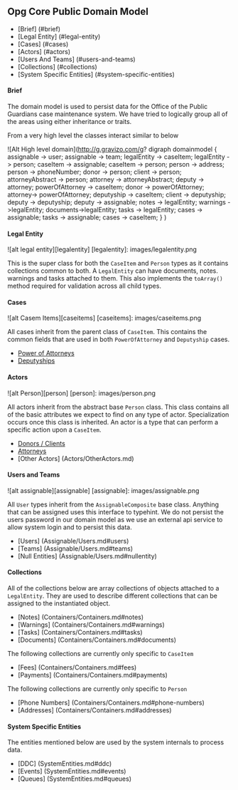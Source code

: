 ## Opg Core Public Domain Model

* [Brief] (#brief)
* [Legal Entity] (#legal-entity)
* [Cases] (#cases)
* [Actors] (#actors)
* [Users And Teams] (#users-and-teams)
* [Collections] (#collections)
* [System Specific Entities] (#system-specific-entities)

#### Brief

The domain model is used to persist data for the Office of the Public Guardians case maintenance system. We have tried
to logically group all of the areas using either inheritance or traits.

From a very high level the classes interact similar to below

![Alt High level domain](http://g.gravizo.com/g?
  digraph domainmodel {
     assignable -> user;
     assignable -> team;
     legalEntity -> caseItem;
     legalEntity -> person;
     caseItem -> assignable;
     caseItem -> person;
     person -> address;
     person -> phoneNumber;
     donor -> person;
     client -> person;
     attorneyAbstract -> person;
     attorney -> attorneyAbstract;
     deputy -> attorney;
     powerOfAttorney -> caseItem;
     donor -> powerOfAttorney;
     attorney-> powerOfAttorney;
     deputyship -> caseItem;
     client -> deputyship;
     deputy -> deputyship;
     deputy -> assignable;
     notes -> legalEntity;
     warnings ->legalEntity;
     documents->legalEntity;
     tasks -> legalEntity;
     cases -> assignable;
     tasks -> assignable;
     cases -> caseItem;
 }
)

#### Legal Entity

![alt legal entity][legalentity]
[legalentity]: images/legalentity.png

This is the super class for both the `CaseItem` and `Person` types as it contains collections common to both. A `LegalEntity`
can have documents, notes. warnings and tasks attached to them. This also implements the ``toArray()`` method required for
validation across all child types.

#### Cases
![alt Casem Items][caseitems]
[caseitems]: images/caseitems.png

All cases inherit from the parent class of `CaseItem`. This contains the common fields that are used in both `PowerOfAttorney`
and `Deputyship` cases.

* [Power of Attorneys](Cases/PowerOfAttorneys.md)
* [Deputyships](Cases/Deputyships.md)

#### Actors

![alt Person][person]
[person]: images/person.png

All actors inherit from the abstract base `Person` class. This class contains all of the basic attributes we expect to
find on any type of actor. Specialization occurs once this class is inherited. An actor is a type that can perform a specific action upon a `CaseItem`.

* [Donors / Clients](Actors/DonorClient.md)
* [Attorneys](Actors/Attorneys.md)
* [Other Actors] (Actors/OtherActors.md)

#### Users and Teams

![alt assignable][assignable]
[assignable]: images/assignable.png

All `User` types inherit from the `AssignableComposite` base class. Anything that can be assigned uses this interface to
typehint. We do not persist the users password in our domain model as we use an external api service to allow system login and
to persist this data.

* [Users] (Assignable/Users.md#users)
* [Teams] (Assignable/Users.md#teams)
* [Null Entities] (Assignable/Users.md#nullentity)

#### Collections

All of the collections below are array collections of objects attached to a `LegalEntity`. They are used to describe different
collections that can be assigned to the instantiated object.

* [Notes] (Containers/Containers.md#notes)
* [Warnings] (Containers/Containers.md#warnings)
* [Tasks] (Containers/Containers.md#tasks)
* [Documents] (Containers/Containers.md#documents)

The following collections are currently only specific to `CaseItem`

* [Fees] (Containers/Containers.md#fees)
* [Payments] (Containers/Containers.md#payments)

The following collections are currently only specific to `Person`

* [Phone Numbers] (Containers/Containers.md#phone-numbers)
* [Addresses] (Containers/Containers.md#addresses)

#### System Specific Entities

The entities mentioned below are used by the system internals to process data.

* [DDC] (SystemEntities.md#ddc)
* [Events] (SystemEntities.md#events)
* [Queues] (SystemEntities.md#queues)




